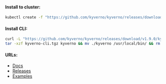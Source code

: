 #### Install to cluster:
```bash
kubectl create -f "https://github.com/kyverno/kyverno/releases/download/v1.9.0/install.yaml"
```

#### Install CLI:
```bash
curl -L "https://github.com/kyverno/kyverno/releases/download/v1.9.0/kyverno-cli_v1.9.0_linux_x86_64.tar.gz" -o kyverno-cli.tgz && \
tar -xzf kyverno-cli.tgz kyverno && mv ./kyverno /usr/local/bin/ && rm -f kyverno-cli.tgz
```

#### URLs:
- [Docs](https://kyverno.io/docs/introduction/)
- [Releases](https://github.com/kyverno/kyverno/releases)
- [Examples](https://github.com/kyverno/policies)
